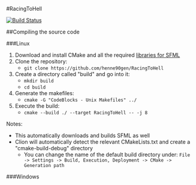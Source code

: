 #RacingToHell

[![Build Status](https://travis-ci.org/henne90gen/RacingToHell.svg?branch=master)](https://travis-ci.org/henne90gen/RacingToHell)

##Compiling the source code

###Linux

1. Download and install CMake and all the required [libraries for SFML](http://www.sfml-dev.org/tutorials/2.4/compile-with-cmake.php#installing-dependencies)
1. Clone the repository:
    - `git clone https://github.com/henne90gen/RacingToHell`
1. Create a directory called "build" and go into it:
    - `mkdir build`
    - `cd build`
1. Generate the makefiles:
    - `cmake -G "CodeBlocks - Unix Makefiles" ../`
1. Execute the build:
    - `cmake --build ./ --target RacingToHell -- -j 8`

Notes:
- This automatically downloads and builds SFML as well
- Clion will automatically detect the relevant CMakeLists.txt and create a "cmake-build-debug" directory
    - You can change the name of the default build directory under: `File -> Settings -> Build, Execution, Deployment -> CMake -> Generation path`

###Windows
